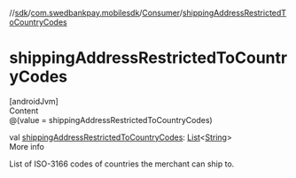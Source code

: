 //[sdk](../../../index.md)/[com.swedbankpay.mobilesdk](../index.md)/[Consumer](index.md)/[shippingAddressRestrictedToCountryCodes](shipping-address-restricted-to-country-codes.md)



# shippingAddressRestrictedToCountryCodes  
[androidJvm]  
Content  
@(value = shippingAddressRestrictedToCountryCodes)  
  
val [shippingAddressRestrictedToCountryCodes](shipping-address-restricted-to-country-codes.md): [List](https://kotlinlang.org/api/latest/jvm/stdlib/kotlin.collections/-list/index.html)<[String](https://kotlinlang.org/api/latest/jvm/stdlib/kotlin/-string/index.html)>  
More info  


List of ISO-3166 codes of countries the merchant can ship to.

  




